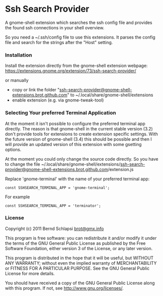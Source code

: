 Ssh Search Provider
=====================
A gnome-shell extension which searches the ssh config file and
provides the found ssh connections in your shell overview.

So you need a ~/.ssh/config file to use this extensions. It parses
the config file and search for the strings after the "Host" setting.

### Installation
Install the extension directly from the gnome-shell extension webpage:
https://extensions.gnome.org/extension/73/ssh-search-provider/

or manually

 * copy or link the folder "ssh-search-provider@gnome-shell-extensions.brot.github.com" to ~/.local/share/gnome-shell/extensions
 * enable extension (e.g. via gnome-tweak-tool)

### Selecting Your preferred Terminal Application
At the moment it isn't possible to configure the preferred terminal app directly.
The reason is that gnome-shell in the current stable version (3.2) don't provide
tools for extensions to create extension specific settings. 
With the future version of gnome-shell (3.4) this should be possible and then I 
will provide an updated version of this extension with some gsetting options.

At the moment you could only change the source code directly. So you have to 
change the file ~/.local/share/gnome-shell/extensions/ssh-search-provider@gnome-shell-extensions.brot.github.com/extension.js

Replace 'gnome-terminal' with the name of your preferred terminal app:

    const SSHSEARCH_TERMINAL_APP = 'gnome-terminal';
    
For example

    const SSHSEARCH_TERMINAL_APP = 'terminator';


### License
Copyright (c) 2011 Bernd Schlapsi <brot@gmx.info>

This program is free software: you can redistribute it and/or modify
it under the terms of the GNU General Public License as published by
the Free Software Foundation, either version 3 of the License, or
any later version.

This program is distributed in the hope that it will be useful,
but WITHOUT ANY WARRANTY; without even the implied warranty of
MERCHANTABILITY or FITNESS FOR A PARTICULAR PURPOSE.  See the
GNU General Public License for more details.

You should have received a copy of the GNU General Public License
along with this program.  If not, see <http://www.gnu.org/licenses/>.
